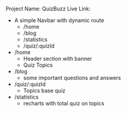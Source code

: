 Project Name: QuizBuzz
Live Link:

- A simple Navbar with dynamic route
  - /home
  - /blog
  - /statistics
  - /quiz/:quizId
- /home
  - Header section with banner
  - Quiz Topics
- /blog
  - some important questions and answers
- /quiz/:quizId
  - Topics base quiz
- /statistics
  - recharts with total quiz on topics
